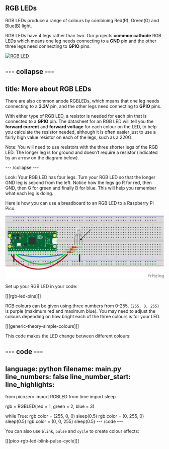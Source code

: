 ## RGB LEDs

RGB LEDs produce a range of colours by combining Red(R), Green(G) and Blue(B) light. 

RGB LEDs have 4 legs rather than two. Our projects **common cathode** RGB LEDs which means one leg needs connecting to a **GND** pin and the other three legs need connecting to **GPIO** pins.

<a title="oomlout, CC BY-SA 2.0 &lt;https://creativecommons.org/licenses/by-sa/2.0&gt;, via Wikimedia Commons" href="https://commons.wikimedia.org/wiki/File:RGB_LED.jpg"><img width="512" alt="RGB LED" src="https://upload.wikimedia.org/wikipedia/commons/thumb/f/f1/RGB_LED.jpg/512px-RGB_LED.jpg"></a>

--- collapse ---
---
title: More about RGB LEDs
---

There are also common anode RGBLEDs, which means that one leg needs connecting to a **3.3V** pin, and the other legs need connecting to **GPIO** pins.

With either type of RGB LED, a resistor is needed for each pin that is connected to a **GPIO** pin. The datasheet for an RGB LED will tell you the **forward current** and **forward voltage** for each colour on the LED, to help you calculate the resistor needed, although it is often easier just to use a fairly high value resistor on each of the legs, such as a 220Ω.

Note: You will need to use resistors with the three shorter legs of the RGB LED. The longer leg is for ground and doesn’t require a resistor (indicated by an arrow on the diagram below).

--- /collapse ---

Look: Your RGB LED has four legs. Turn your RGB LED so that the longer GND leg is second from the left. Notice how the legs go R for red, then GND, then G for green and finally B for blue. This will help you remember what each leg is doing.

Here is how you can use a breadboard to an RGB LED to a Raspberry Pi Pico.


![Raspberry Pi Pico wired to an RGB LED on a breadboard through GPIO pins 1 - 3 and to GND](images/pico_rgb_bb.png)

Set up your RGB LED in your code:

[[[rgb-led-pins]]]

RGB colours can be given using three numbers from 0-255, `(255, 0, 255)` is purple (maximum red and maximum blue). You may need to adjust the colours depending on how bright each of the three colours is for your LED. 

[[[generic-theory-simple-colours]]]

This code makes the LED change between different colours:

--- code ---
---
language: python
filename: main.py
line_numbers: false
line_number_start: 
line_highlights: 
---
from picozero import RGBLED
from time import sleep

rgb = RGBLED(red = 1, green = 2, blue = 3)

while True:
    rgb.color = (255, 0, 0)
    sleep(0.5)
    rgb.color = (0, 255, 0)
    sleep(0.5)
    rgb.color = (0, 0, 255)
    sleep(0.5)
--- /code ---

You can also use `blink`, `pulse` and `cycle` to create colour effects:

[[[pico-rgb-led-blink-pulse-cycle]]]

